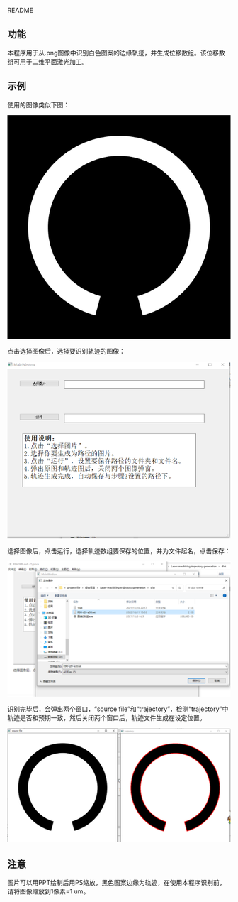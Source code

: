 README

## 功能

本程序用于从.png图像中识别白色图案的边缘轨迹，并生成位移数组。该位移数组可用于二维平面激光加工。

## 示例

使用的图像类似下图：

![反色R90-t20-a30](README.assets/反色R90-t20-a30.png)



点击选择图像后，选择要识别轨迹的图像：

![image-20221011112031338](README.assets/image-20221011112031338.png)

选择图像后，点击运行，选择轨迹数组要保存的位置，并为文件起名，点击保存：

![image-20221011112213022](README.assets/image-20221011112213022.png)



识别完毕后，会弹出两个窗口，“source file”和“trajectory”，检测“trajectory”中轨迹是否和预期一致，然后关闭两个窗口后，轨迹文件生成在设定位置。

![image-20221011112354022](README.assets/image-20221011112354022.png)

## 注意

图片可以用PPT绘制后用PS缩放，黑色图案边缘为轨迹，在使用本程序识别前，请将图像缩放到1像素=1 um。
